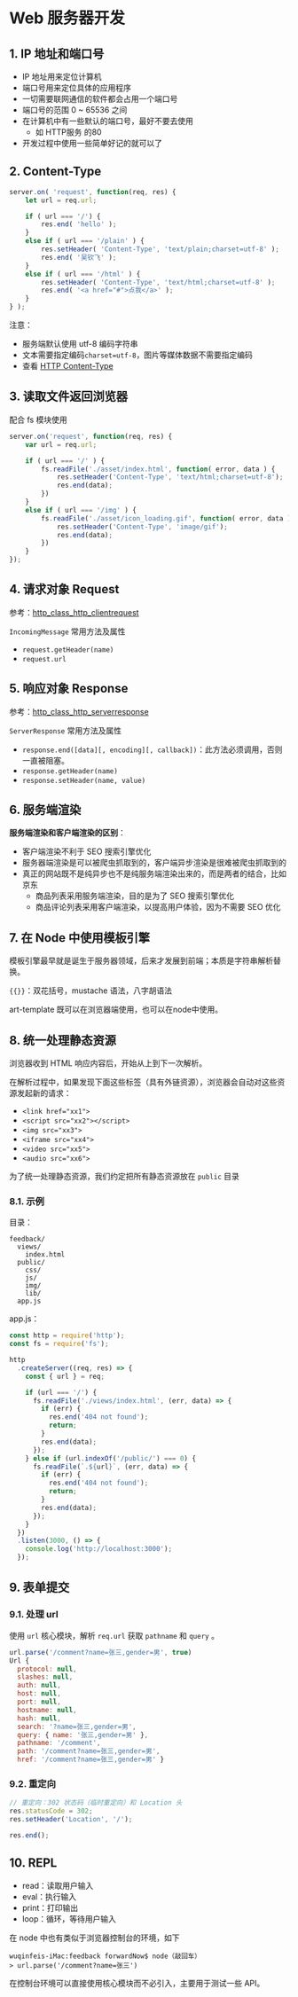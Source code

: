  # Web 服务器开发
 
## 1. IP 地址和端口号

* IP 地址用来定位计算机
* 端口号用来定位具体的应用程序
* 一切需要联网通信的软件都会占用一个端口号
* 端口号的范围 0 ~ 65536 之间
* 在计算机中有一些默认的端口号，最好不要去使用
    * 如 HTTP服务 的80
* 开发过程中使用一些简单好记的就可以了


## 2. Content-Type

```javascript
server.on( 'request', function(req, res) {
    let url = req.url;

    if ( url === '/') {
        res.end( 'hello' );
    }
    else if ( url === '/plain' ) {
        res.setHeader( 'Content-Type', 'text/plain;charset=utf-8' );
        res.end( '吴钦飞' );
    } 
    else if ( url === '/html' ) {
        res.setHeader( 'Content-Type', 'text/html;charset=utf-8' );
        res.end( '<a href="#">点我</a>' );
    }
} );
```

注意：
* 服务端默认使用 utf-8 编码字符串
* 文本需要指定编码`charset=utf-8`，图片等媒体数据不需要指定编码
* 查看 [HTTP Content-Type](http://tool.oschina.net/commons)

## 3. 读取文件返回浏览器

配合 fs 模块使用

```javascript
server.on('request', function(req, res) {
    var url = req.url;

    if ( url === '/' ) {
        fs.readFile('./asset/index.html', function( error, data ) {
            res.setHeader('Content-Type', 'text/html;charset=utf-8');
            res.end(data);
        })
    }
    else if ( url === '/img' ) {
        fs.readFile('./asset/icon_loading.gif', function( error, data ) {
            res.setHeader('Content-Type', 'image/gif');
            res.end(data);
        })
    }
});
```

## 4. 请求对象 Request

参考：[http_class_http_clientrequest](https://nodejs.org/dist/latest-v10.x/docs/api/http.html#http_class_http_clientrequest)

`IncomingMessage` 常用方法及属性

* `request.getHeader(name)`
* `request.url`

## 5. 响应对象 Response

参考：[http_class_http_serverresponse](https://nodejs.org/dist/latest-v10.x/docs/api/http.html#http_class_http_serverresponse)

`ServerResponse` 常用方法及属性

* `response.end([data][, encoding][, callback])`：此方法必须调用，否则一直被阻塞。
* `response.getHeader(name)`
* `response.setHeader(name, value)`

## 6. 服务端渲染

**服务端渲染和客户端渲染的区别**：

* 客户端渲染不利于 SEO 搜索引擎优化
* 服务器端渲染是可以被爬虫抓取到的，客户端异步渲染是很难被爬虫抓取到的
* 真正的网站既不是纯异步也不是纯服务端渲染出来的，而是两者的结合，比如 京东
  * 商品列表采用服务端渲染，目的是为了 SEO 搜索引擎优化
  * 商品评论列表采用客户端渲染，以提高用户体验，因为不需要 SEO 优化


## 7. 在 Node 中使用模板引擎

模板引擎最早就是诞生于服务器领域，后来才发展到前端；本质是字符串解析替换。

`{{}}`：双花括号，mustache 语法，八字胡语法

art-template 既可以在浏览器端使用，也可以在node中使用。


## 8. 统一处理静态资源

浏览器收到 HTML 响应内容后，开始从上到下一次解析。

在解析过程中，如果发现下面这些标签（具有外链资源），浏览器会自动对这些资源发起新的请求：

* `<link href="xx1">`
* `<script src="xx2"></script>`
* `<img src="xx3">`
* `<iframe src="xx4">`
* `<video src="xx5">`
* `<audio src="xx6">`

为了统一处理静态资源，我们约定把所有静态资源放在 `public` 目录

### 8.1. 示例

目录：

```
feedback/
  views/
    index.html
  public/
    css/
    js/
    img/
    lib/
  app.js
```

app.js：

```javascript
const http = require('http');
const fs = require('fs');

http
  .createServer((req, res) => {
    const { url } = req;

    if (url === '/') {
      fs.readFile('./views/index.html', (err, data) => {
        if (err) {
          res.end('404 not found');
          return;
        }
        res.end(data);
      });
    } else if (url.indexOf('/public/') === 0) {
      fs.readFile(`.${url}`, (err, data) => {
        if (err) {
          res.end('404 not found');
          return;
        }
        res.end(data);
      });
    }
  })
  .listen(3000, () => {
    console.log('http://localhost:3000');
  });

```

## 9. 表单提交

### 9.1. 处理 url

使用 `url` 核心模块，解析 `req.url` 获取 `pathname` 和 `query` 。

```javascript
url.parse('/comment?name=张三,gender=男', true)
Url {
  protocol: null,
  slashes: null,
  auth: null,
  host: null,
  port: null,
  hostname: null,
  hash: null,
  search: '?name=张三,gender=男',
  query: { name: '张三,gender=男' },
  pathname: '/comment',
  path: '/comment?name=张三,gender=男',
  href: '/comment?name=张三,gender=男' }
```

### 9.2. 重定向

```javascript
// 重定向：302 状态码（临时重定向）和 Location 头
res.statusCode = 302;
res.setHeader('Location', '/');

res.end();
```

## 10. REPL

* read：读取用户输入
* eval：执行输入
* print：打印输出
* loop：循环，等待用户输入

在 node 中也有类似于浏览器控制台的环境，如下

```
wuqinfeis-iMac:feedback forwardNow$ node（敲回车）
> url.parse('/comment?name=张三')
```

在控制台环境可以直接使用核心模块而不必引入，主要用于测试一些 API。